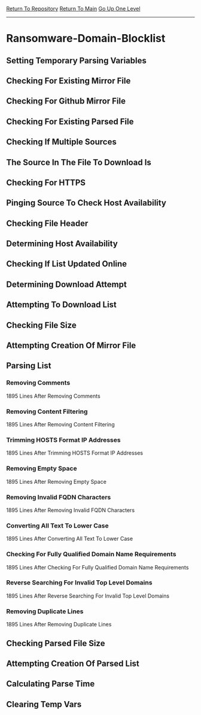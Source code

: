 [Return To Repository](https://github.com/deathbybandaid/piholeparser/)
[Return To Main](https://github.com/deathbybandaid/piholeparser/blob/master/RecentRunLogs/Mainlog.md)
[Go Up One Level](https://github.com/deathbybandaid/piholeparser/blob/master/RecentRunLogs/TopLevelScripts/30-Processing-Blacklists.md)
____________________________________
# Ransomware-Domain-Blocklist
## Setting Temporary Parsing Variables
## Checking For Existing Mirror File
## Checking For Github Mirror File
## Checking For Existing Parsed File
## Checking If Multiple Sources
## The Source In The File To Download Is
## Checking For HTTPS
## Pinging Source To Check Host Availability
## Checking File Header
## Determining Host Availability
## Checking If List Updated Online
## Determining Download Attempt
## Attempting To Download List
## Checking File Size
## Attempting Creation Of Mirror File
## Parsing List
### Removing Comments
1895 Lines After Removing Comments
### Removing Content Filtering
1895 Lines After Removing Content Filtering
### Trimming HOSTS Format IP Addresses
1895 Lines After Trimming HOSTS Format IP Addresses
### Removing Empty Space
1895 Lines After Removing Empty Space
### Removing Invalid FQDN Characters
1895 Lines After Removing Invalid FQDN Characters
### Converting All Text To Lower Case
1895 Lines After Converting All Text To Lower Case
### Checking For Fully Qualified Domain Name Requirements
1895 Lines After Checking For Fully Qualified Domain Name Requirements
### Reverse Searching For Invalid Top Level Domains
1895 Lines After Reverse Searching For Invalid Top Level Domains
### Removing Duplicate Lines
1895 Lines After Removing Duplicate Lines
## Checking Parsed File Size
## Attempting Creation Of Parsed List
## Calculating Parse Time
## Clearing Temp Vars
